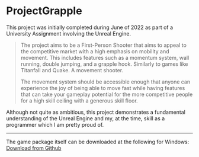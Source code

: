 # ProjectGrapple
This project was initially completed during June of 2022 as part of a University Assignment involving the Unreal Engine.

> The project aims to be a First-Person Shooter that aims to appeal to the competitive market with a high emphasis on mobility and movement. This includes features such as a momentum system, wall running, double jumping, and a grapple hook. Similarly to games like Titanfall and Quake. A movement shooter.
> 
> The movement system should be accessible enough that anyone can experience the joy of being able to move fast while having features that can take your gameplay potential for the more competitive people for a high skill ceiling with a generous skill floor.

Although not quite as ambitious, this project demonstrates a fundamental understanding of the Unreal Engine and my, at the time, skill as a programmer which I am pretty proud of.

---

The game package itself can be downloaded at the following for Windows: [Download from Github](https://github.com/Edenste/ProjectGrapple/releases/download/v1.0.0/ProjectGrapple.zip)
